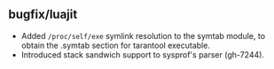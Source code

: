 ## bugfix/luajit

* Added `/proc/self/exe` symlink resolution to the symtab module, to obtain the
  .symtab section for tarantool executable.
* Introduced stack sandwich support to sysprof's parser (gh-7244).

